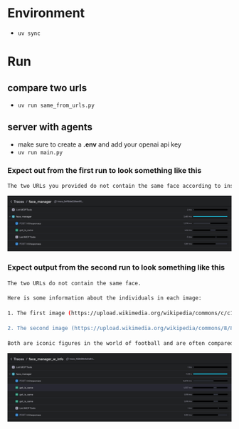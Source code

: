 # Environment
- `uv sync`

# Run

## compare two urls
- `uv run same_from_urls.py`

## server with agents
- make sure to create a **.env** and add your openai api key
- `uv run main.py`

### Expect out from the first run to look something like this
```bash
The two URLs you provided do not contain the same face according to insightface.
```

![Trace](resources/trace.jpg)

### Expect output from the second run to look something like this
```bash
The two URLs do not contain the same face.

Here is some information about the individuals in each image:

1. The first image (https://upload.wikimedia.org/wikipedia/commons/c/c1/Lionel_Messi_20180626.jpg) is of Lionel Messi. He is an Argentine professional footballer widely regarded as one of the greatest football players of all time. Messi has won numerous awards including the Ballon d'Or multiple times. He is known for his incredible dribbling skills, vision, and goal-scoring ability.

2. The second image (https://upload.wikimedia.org/wikipedia/commons/8/8c/Cristiano_Ronaldo_2018.jpg) is of Cristiano Ronaldo. He is a Portuguese professional footballer also considered one of the greatest footballers in history. Ronaldo has won multiple Ballon d'Or awards as well. He is famous for his athleticism, goal-scoring prowess, and leadership on the field.

Both are iconic figures in the world of football and are often compared for their extraordinary talents and achievements.
```

![Trace](resources/trace_w_info.jpg)